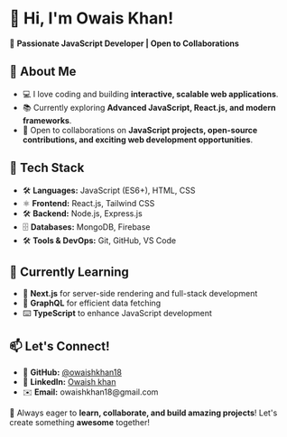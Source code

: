 <h1>👋 Hi, I'm Owais Khan!</h1>
<p>🚀 <strong>Passionate JavaScript Developer | Open to Collaborations</strong></p>

<h2>👀 About Me</h2>
<ul>
  <li>💻 I love coding and building <strong>interactive, scalable web applications</strong>.</li>
  <li>📚 Currently exploring <strong>Advanced JavaScript, React.js, and modern frameworks</strong>.</li>
  <li>🤝 Open to collaborations on <strong>JavaScript projects, open-source contributions, and exciting web development opportunities</strong>.</li>
</ul>

<h2>🔧 Tech Stack</h2>
<ul>
  <li>🛠️ <strong>Languages:</strong> JavaScript (ES6+), HTML, CSS</li>
  <li>⚛️ <strong>Frontend:</strong> React.js, Tailwind CSS</li>
  <li>🛠️ <strong>Backend:</strong> Node.js, Express.js</li>
  <li>🗄️ <strong>Databases:</strong> MongoDB, Firebase</li>
  <li>🛠️ <strong>Tools & DevOps:</strong> Git, GitHub, VS Code</li>
</ul>

<h2>🌱 Currently Learning</h2>
<ul>
  <li>🚀 <strong>Next.js</strong> for server-side rendering and full-stack development</li>
  <li>📡 <strong>GraphQL</strong> for efficient data fetching</li>
  <li>⌨️ <strong>TypeScript</strong> to enhance JavaScript development</li>
</ul>

<h2>📫 Let's Connect!</h2>
<ul>
  <li>🔗 <strong>GitHub:</strong> <a href="https://github.com/owaishkhan18">@owaishkhan18</a></li>
  <li>💼 <strong>LinkedIn:</strong> <a href="[https://www.linkedin.com/in/your-profile/](https://www.linkedin.com/in/owaish-khan-352a02230/)">Owaish khan </a></li>
  <li>✉️ <strong>Email:</strong> owaishkhan18@gmail.com</li>
</ul>

<p>🚀 Always eager to <strong>learn, collaborate, and build amazing projects</strong>! Let's create something <strong>awesome</strong> together!</p>
